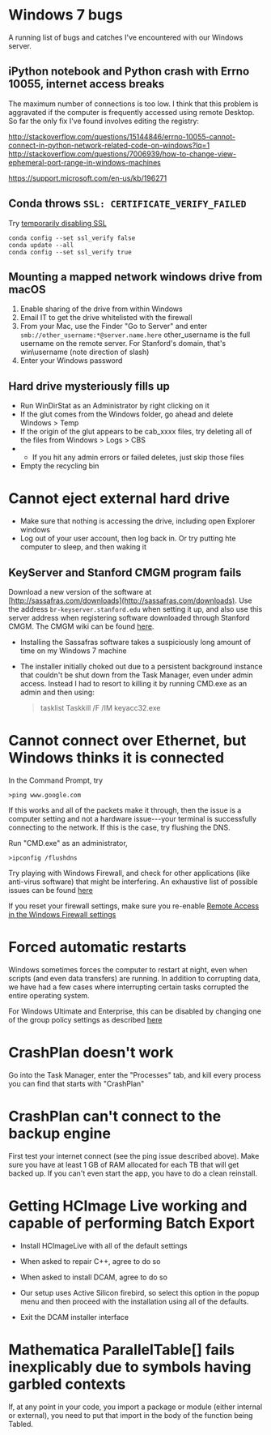 # Windows 7 bugs

A running list of bugs and catches I've encountered with our Windows server.

## iPython notebook and Python crash with Errno 10055, internet access breaks

The maximum number of connections is too low. I think that this problem is aggravated if the computer is frequently accessed using remote Desktop. So far the only fix I've found involves editing the registry:

http://stackoverflow.com/questions/15144846/errno-10055-cannot-connect-in-python-network-related-code-on-windows?lq=1
http://stackoverflow.com/questions/7006939/how-to-change-view-ephemeral-port-range-in-windows-machines

https://support.microsoft.com/en-us/kb/196271

## Conda throws `SSL: CERTIFICATE_VERIFY_FAILED`

Try [temporarily disabling SSL](https://github.com/conda/conda/issues/1166)

	conda config --set ssl_verify false
	conda update --all
	conda config --set ssl_verify true

## Mounting a mapped network windows drive from macOS

1. Enable sharing of the drive from within Windows
2. Email IT to get the drive whitelisted with the firewall
3. From your Mac, use the Finder "Go to Server" and enter `smb://other_username:*@server.name.here`
		other_username is the full username on the remote server. For Stanford's domain, that's
		win\username (note direction of slash)
4. Enter your Windows password

## Hard drive mysteriously fills up

+ Run WinDirStat as an Administrator by right clicking on it
+ If the glut comes from the Windows folder, go ahead and delete Windows > Temp
+ If the origin of the glut appears to be cab_xxxx files, try deleting all of the files from Windows > Logs > CBS
+ + If you hit any admin errors or failed deletes, just skip those files
+ Empty the recycling bin

# Cannot eject external hard drive

+ Make sure that nothing is accessing the drive, including open Explorer windows
+ Log out of your user account, then log back in. Or try putting hte computer to sleep, and then waking it

## KeyServer and Stanford CMGM program fails

Download a new version of the software at [http://sassafras.com/downloads](http://sassafras.com/downloads). Use the address `br-keyserver.stanford.edu` when setting it up, and also use this server address when registering software downloaded through Stanford CMGM. The CMGM wiki can be found [here](https://medwiki.stanford.edu/display/csbfpublic/Home).

+ Installing the Sassafras software takes a suspiciously long amount of time on my Windows 7 machine
+ The installer initially choked out due to a persistent background instance that couldn't be shut down from the Task Manager, even under admin access. Instead I had to resort to killing it by running CMD.exe as an admin and then using:

    >tasklist
    >Taskkill /F /IM keyacc32.exe

# Cannot connect over Ethernet, but Windows thinks it is connected

In the Command Prompt, try

	>ping www.google.com

If this works and all of the packets make it through, then the issue is a computer setting and not a hardware issue---your terminal is successfully connecting to the network. If this is the case, try flushing the DNS.

Run "CMD.exe" as an administrator,

	>ipconfig /flushdns

Try playing with Windows Firewall, and check for other applications (like anti-virus software) that might be interfering. An exhaustive list of possible issues can be found [here](http://www.tomshardware.com/answers/id-1735863/ping-browse.html)

If you reset your firewall settings, make sure you re-enable [Remote Access in the Windows Firewall settings](howto_remote.md)

# Forced automatic restarts

Windows sometimes forces the computer to restart at night, even when scripts (and even data transfers) are running. In addition to corrupting data, we have had a few cases where interrupting certain tasks corrupted the entire operating system.

For Windows Ultimate and Enterprise, this can be disabled by changing one of the group policy settings as described [here](http://www.makeuseof.com/tag/disable-forced-restarts-windows-update/)

# CrashPlan doesn't work

Go into the Task Manager, enter the "Processes" tab, and kill every process you can find that starts with "CrashPlan"

# CrashPlan can't connect to the backup engine

First test your internet connect (see the ping issue described above). Make sure you have at least 1 GB of RAM allocated for each TB that will get backed up. If you can't even start the app, you have to do a clean reinstall.


# Getting HCImage Live working and capable of performing Batch Export

+ Install HCImageLive with all of the default settings

+ When asked to repair C++, agree to do so

+ When asked to install DCAM, agree to do so

+ Our setup uses Active Silicon firebird, so select this option in the popup menu and then proceed with the installation using all of the defaults.

+ Exit the DCAM installer interface


# Mathematica ParallelTable[] fails inexplicably due to symbols having garbled contexts

If, at any point in your code, you import a package or module (either internal or external), you need to put that import in the body of the function being Tabled.





